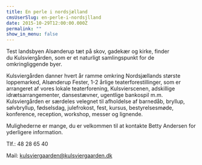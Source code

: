 ```yaml
---
title: En perle i nordsjælland
cmsUserSlug: en-perle-i-nordsjlland
date: 2015-10-29T12:00:00.000Z
permalink: ""
show_in_menu: false
---
```


Test landsbyen Alsønderup tæt på skov, gadekær og kirke, finder du Kulsviergården, som er et naturligt samlingspunkt for de omkringliggende byer.

Kulsviergården danner hvert år ramme omkring Nordsjællands største loppemarked, Alsønderup Fester, 1-2 årlige teaterforestillinger, som er arrangeret af vores lokale teaterforening, Kulsvierscenen, adskillige idrætsarrangementer, dansestævner, ugentlige bankospil m.m.
Kulsviergården er særdeles velegnet til afholdelse af barnedåb, bryllup, sølvbryllup, fødselsdag, julefrokost, fest, kursus, bestyrelsesmøde, konference, reception, workshop, messer og lignende. 

Mulighederne er mange, du er velkommen til at kontakte Betty Andersen for yderligere information.

Tlf.: 48 28 65 40 

Mail: kulsviergaarden@kulsviergaarden.dk